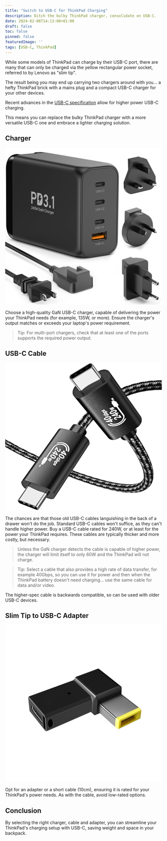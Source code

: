 ```yaml
---
title: "Switch to USB-C for ThinkPad Charging"
description: Ditch the bulky ThinkPad charger, consolidate on USB-C.
date: 2024-02-06T14:13:00+01:00
draft: false
toc: false
pinned: false
featuredImage: ''
tags: [USB-C, ThinkPad]
---
```


While some models of ThinkPad can charge by their USB-C port, there are many that can only be charged via the yellow rectangular power socket, referred to by Lenovo as "slim tip". 

The result being you may end up carrying two chargers around with you... a hefty ThinkPad brick with a mains plug and a compact USB-C charger for your other devices.

Recent advances in the [USB-C specification](https://www.usb.org/sites/default/files/2021-05/USB%20PG%20USB%20PD%203.1%20DevUpdate%20Announcement_FINAL.pdf) allow for higher power USB-C charging.

This means you can replace the bulky ThinkPad charger with a more versatile USB-C one and embrace a lighter charging solution.

<!--more-->

## Charger

![USB-C 240W PD Charger](chargerPD240W.jpg)

Choose a high-quality GaN USB-C charger, capable of delivering the power your ThinkPad needs (for example, 135W, or more).  Ensure the charger's output matches or exceeds your laptop's power requirement.

> Tip: For multi-port chargers, check that at least one of the ports supports the required power output.

## USB-C Cable

![USB-C Cable 240W and 40Gbps data transfer](USBCCable240W40Gb.jpg)

The chances are that those old USB-C cables languishing in the back of a drawer won't do the job.  Standard USB-C cables won't suffice, as they can't handle higher power.  Buy a USB-C cable rated for 240W, or at least for the power your ThinkPad requires.  These cables are typically thicker and more costly, but necessary.

> Unless the GaN charger detects the cable is capable of higher power, the charger will limit itself to only 60W and the ThinkPad will not charge.

> Tip:  Select a cable that also provides a high rate of data transfer, for example 40Gbps, so you can use it for power and then when the ThinkPad battery doesn't need charging... use the same cable for data and/or video.

The higher-spec cable is backwards compatible, so can be used with older USB-C devices.

## Slim Tip to USB-C Adapter

![Slim Tp To USB-C Adapter](ThinkPadSlimTipAdapter.jpg)

Opt for an adapter or a short cable (10cm), ensuring it is rated for your ThinkPad's power needs.  As with the cable, avoid low-rated options.

## Conclusion

By selecting the right charger, cable and adapter, you can streamline your ThinkPad's charging setup with USB-C, saving weight and space in your backpack.